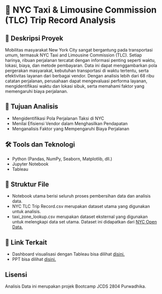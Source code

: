 # 🚕 **NYC Taxi & Limousine Commission (TLC) Trip Record Analysis**

## 📌 **Deskripsi Proyek**

Mobilitas masyarakat New York City sangat bergantung pada transportasi umum, termasuk NYC Taxi and Limousine Commission (TLC). Setiap harinya, ribuan perjalanan tercatat dengan informasi penting seperti waktu, lokasi, biaya, dan metode pembayaran. Data ini dapat menggambarkan pola pergerakan masyarakat, kebutuhan transportasi di waktu tertentu, serta efektivitas layanan dari berbagai vendor. Dengan analisis lebih dari 68 ribu catatan perjalanan, perusahaan dapat mengevaluasi performa layanan, mengidentifikasi waktu dan lokasi sibuk, serta memahami faktor yang memengaruhi biaya perjalanan.

## 🎯 **Tujuan Analisis**
* Mengidentifikasi Pola Perjalanan Taksi di NYC
* Menilai Efisiensi Vendor dalam Menghasilkan Pendapatan
* Menganalisis Faktor yang Mempengaruhi Biaya Perjalanan

## 🛠 **Tools dan Teknologi**
* Python (Pandas, NumPy, Seaborn, Matplotlib, dll.)
* Jupyter Notebook
* Tableau

## 📁 **Struktur File**
* Notebook utama berisi seluruh proses pembersihan data dan analisis data.
* NYC TLC Trip Record.csv merupakan dataset utama yang digunakan untuk analisis.
* taxi_zone_lookup.csv merupakan dataset eksternal yang digunakan untuk melengkapi data set utama. Dataset ini didapatkan dari [NYC Open Data.](https://www.nyc.gov/site/tlc/about/tlc-trip-record-data.page)

## 📎 **Link Terkait**
* Dashboard visualisasi dengan Tableau bisa dilihat [disini.](https://public.tableau.com/views/NYCTLCTripRecord-Capstone2/Dashboard1?:language=en-GB&publish=yes&:sid=&:redirect=auth&:display_count=n&:origin=viz_share_link)
* PPT bisa dilihat [disini.](https://www.canva.com/design/DAGjlXQ_xXo/5U_IsbdL_iniIp5ff7pZkA/edit?utm_content=DAGjlXQ_xXo&utm_campaign=designshare&utm_medium=link2&utm_source=sharebutton)

## Lisensi
Analisis Data ini merupakan projek Bootcamp JCDS 2804 Purwadhika.
